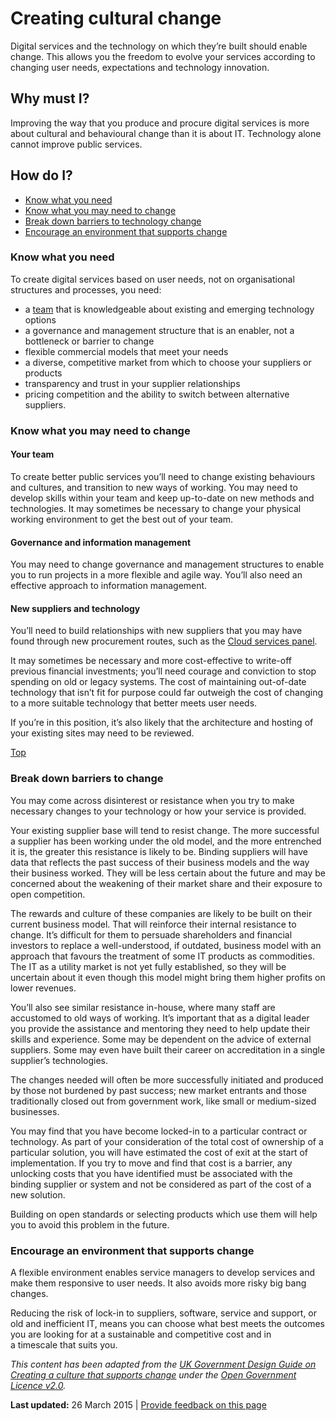 Creating cultural change
========================

Digital services and the technology on which they’re built should enable change. This allows you the freedom to evolve your services according to changing user needs, expectations and technology innovation.

Why must I?
-----------

Improving the way that you produce and procure digital services is more about cultural and behavioural change than it is about IT. Technology alone cannot improve public services.

How do I?
---------

-   [Know what you need](876.html#need)
-   [Know what you may need to change](876.html#needtochange)
-   [Break down barriers to technology change](876.html#barriers)
-   [Encourage an environment that supports change](876.html#encourage)

### Know what you need

To create digital services based on user needs, not on organisational structures and processes, you need:

-   a [team](../team.html) that is knowledgeable about existing and emerging technology options
-   a governance and management structure that is an enabler, not a bottleneck or barrier to change
-   flexible commercial models that meet your needs
-   a diverse, competitive market from which to choose your suppliers or products
-   transparency and trust in your supplier relationships
-   pricing competition and the ability to switch between alternative suppliers.

### Know what you may need to change

#### Your team

To create better public services you’ll need to change existing behaviours and cultures, and transition to new ways of working. You may need to develop skills within your team and keep up-to-date on new methods and technologies. It may sometimes be necessary to change your physical working environment to get the best out of your team.

#### Governance and information management

You may need to change governance and management structures to enable you to run projects in a more flexible and agile way. You’ll also need an effective approach to information management.

#### New suppliers and technology

You’ll need to build relationships with new suppliers that you may have found through new procurement routes, such as the [Cloud services panel](http://www.finance.gov.au/blog/2014/09/23/cloud-services-panel/).

It may sometimes be necessary and more cost-effective to write-off previous financial investments; you’ll need courage and conviction to stop spending on old or legacy systems. The cost of maintaining out-of-date technology that isn’t fit for purpose could far outweigh the cost of changing to a more suitable technology that better meets user needs.

If you’re in this position, it’s also likely that the architecture and hosting of your existing sites may need to be reviewed.

[Top](876.html#)

### Break down barriers to change

You may come across disinterest or resistance when you try to make necessary changes to your technology or how your service is provided.

Your existing supplier base will tend to resist change. The more successful a supplier has been working under the old model, and the more entrenched it is, the greater this resistance is likely to be. Binding suppliers will have data that reflects the past success of their business models and the way their business worked. They will be less certain about the future and may be concerned about the weakening of their market share and their exposure to open competition.

The rewards and culture of these companies are likely to be built on their current business model. That will reinforce their internal resistance to change. It’s difficult for them to persuade shareholders and financial investors to replace a well-understood, if outdated, business model with an approach that favours the treatment of some IT products as commodities. The IT as a utility market is not yet fully established, so they will be uncertain about it even though this model might bring them higher profits on lower revenues.

You’ll also see similar resistance in-house, where many staff are accustomed to old ways of working. It’s important that as a digital leader you provide the assistance and mentoring they need to help update their skills and experience. Some may be dependent on the advice of external suppliers. Some may even have built their career on accreditation in a single supplier’s technologies.

The changes needed will often be more successfully initiated and produced by those not burdened by past success; new market entrants and those traditionally closed out from government work, like small or medium-sized businesses.

You may find that you have become locked-in to a particular contract or technology. As part of your consideration of the total cost of ownership of a particular solution, you will have estimated the cost of exit at the start of implementation. If you try to move and find that cost is a barrier, any unlocking costs that you have identified must be associated with the binding supplier or system and not be considered as part of the cost of a new solution.

Building on open standards or selecting products which use them will help you to avoid this problem in the future.

### Encourage an environment that supports change

A flexible environment enables service managers to develop services and make them responsive to user needs. It also avoids more risky big bang changes.

Reducing the risk of lock-in to suppliers, software, service and support, or old and inefficient IT, means you can choose what best meets the outcomes you are looking for at a sustainable and competitive cost and in a timescale that suits you.

*This content has been adapted from the [UK Government Design Guide on Creating a culture that supports change](https://www.gov.uk/service-manual/technology/culture-that-supports-change) under the [Open Government Licence v2.0](http://www.nationalarchives.gov.uk/doc/open-government-licence/version/2).*

**Last updated:** 26 March 2015 | [Provide feedback on this page](../feedback%3Furl_from=CreatingCulturalChange.html)


